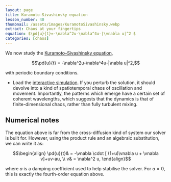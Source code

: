 ```yaml
---
layout: page
title: Kuramoto–Sivashinsky equation
lesson_number: 40
thumbnail: /assets/images/KuramotoSivashinsky.webp
extract: Chaos at your fingertips
equation: $\pd{u}{t}=-\nabla^2u-\nabla^4u-|\vnabla u|^2 $
categories: [chaos]
---
```

We now study the [Kuramoto–Sivashinsky equation](https://en.wikipedia.org/wiki/Kuramoto%E2%80%93Sivashinsky_equation),

$$\pd{u}{t} = -\nabla^2u-\nabla^4u-|\nabla u|^2,$$

with periodic boundary conditions.

* Load the [interactive simulation](/sim/?preset=KuramotoSivashinsky). If you perturb the solution, it should devolve into a kind of spatiotemporal chaos of oscillation and movement. Importantly, the patterns which emerge have a certain set of coherent wavelengths, which suggests that the dynamics is that of finite-dimensional chaos, rather than fully turbulent mixing.

## Numerical notes

The equation above is far from the cross-diffusion kind of system our solver is built for. However, using the product rule and an algebraic substitution, we can write it as:

$$\begin{align} 
\pd{u}{t}& = -\vnabla \cdot [ (1+u)\vnabla u + \vnabla v]+uv-au, \\
 v& = \nabla^2 u,
\end{align}$$

where $a$ is a damping coefficient used to help stabilise the solver. For $a=0$, this is exactly the fourth-order equation above.
